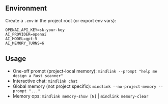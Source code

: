 ## Environment
Create a `.env` in the project root (or export env vars):
```
OPENAI_API_KEY=sk-your-key
AI_PROVIDER=openai
AI_MODEL=gpt-5
AI_MEMORY_TURNS=6
```

## Usage
- One-off prompt (project-local memory):
  `mindlink --prompt "help me design a Rust scanner"`
- Interactive chat: `mindlink chat`
- Global memory (not project specific): `mindlink --no-project-memory --prompt "..."`
- Memory ops: `mindlink memory-show [N]` | `mindlink memory-clear`
